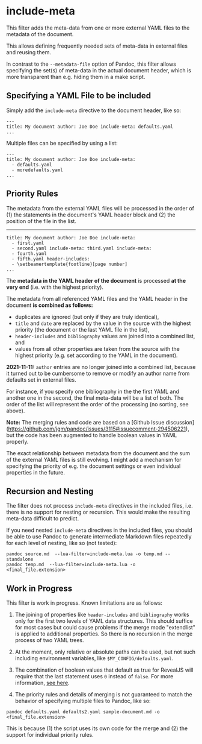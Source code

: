 # include-meta

This filter adds the meta-data from one or more external YAML files to
the metadata of the document.

This allows defining frequently needed sets of meta-data in external
files and reusing them.

In contrast to the `--metadata-file` option of Pandoc, this filter
allows specifying the set(s) of meta-data in the actual document
header, which is more transparent than e.g. hiding them in a make
script.

## Specifying a YAML File to be included

Simply add the `include-meta` directive to the document header, like
so:

    ---
    title: My document author: Joe Doe include-meta: defaults.yaml
    ...

Multiple files can be specified by using a list:

    ---
    title: My document author: Joe Doe include-meta: 
      - defaults.yaml
      - moredefaults.yaml
    ...

## Priority Rules

The metadata from the external YAML files will be processed in the
order of (1) the statements in the document's YAML header block and
(2) the position of the file in the list.

   ---
    title: My document author: Joe Doe include-meta: 
      - first.yaml
      - second.yaml include-meta: third.yaml include-meta: 
      - fourth.yaml
      - fifth.yaml header-includes:
      - \setbeamertemplate{footline}[page number]
    ...

The **metadata in the YAML header of the document** is processed **at
the very end** (i.e. with the highest priority).

The metadata from all referenced YAML files and the YAML header in the
document **is combined as follows:**

- duplicates are ignored (but only if they are truly identical),
- `title` and `date` are replaced by the value in the source with the
  highest priority (the document or the last YAML file in the list),
- `header-includes` and `bibliography` values are joined
  into a combined list, and
- values from all other properties are taken from the source with the
  highest priority (e.g. set according to the YAML in the document).

**2021-11-11:** `author` entries are no longer joined into a combined list, because it turned out to be cumbersome to remove or modify an author name from defaults set in external files.

For instance, if you specify one bibliography in the the first YAML and
another one in the second, the final meta-data will be a list of
both. The order of the list will represent the order of the
processing (no sorting, see above).

**Note:** The merging rules and code are based on a [Github Issue
  discussion]
  (https://github.com/jgm/pandoc/issues/3115#issuecomment-294506221), but the code has been augmented to handle boolean values in YAML properly.

The exact relationship between metadata from the document and the sum
of the external YAML files is still evolving. I might add a mechanism
for specifying the priority of e.g. the document settings or even individual properties in the future. 

## Recursion and Nesting

The filter does not process `include-meta` directives in the included files, i.e. there is no support for nesting or recursion. This would make the resulting meta-data difficult to predict. 

If you need nested `include-meta` directives in the included files, you should be able to use Pandoc to generate intermediate Markdown files repeatedly for each level of nesting, like so (not tested):

```
pandoc source.md  --lua-filter=include-meta.lua -o temp.md --standalone 
pandoc temp.md  --lua-filter=include-meta.lua -o <final_file.extension>  
```

## Work in Progress

This filter is work in progress. Known limitations are as follows:

1. The joining of properties like `header-includes` and `bibliography` works only for the first two levels of YAML data structures. This should suffice for most cases but could cause problems if the merge mode "extendlist" is applied to additional properties. So there is no recursion in the merge process of two YAML trees.

2. At the moment, only relative or absolute paths can be used, but not such including environment variables, like `$MY_CONFIG/defaults.yaml`.

3. The combination of boolean values that default as true for RevealJS will require that the last statement uses `0` instead of `false`. For more information, [see here](https://pandoc.org/MANUAL.html#variables-for-html-slides).

4. The priority rules and details of merging is not guaranteed to match the behavior of specifying multiple files to Pandoc, like so:

`pandoc defaults.yaml defaults2.yaml sample-document.md -o <final_file.extension>`

This is because (1) the script uses its own code for the merge and (2) the support for individual priority rules.


